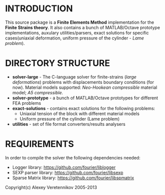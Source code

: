 INTRODUCTION
============

This source package is a **Finite Elements Method** implementation for the **Finite Strains theory**. 
It also contains a bunch of MATLAB/Octave prototype implementations, auxulary utilities/parsers,
exact solutions for specific cases(uniaxial deformation, uniform pressure of the cylinder -
*Lame problem*).


DIRECTORY STRUCTURE
===================
 * **solver-large** - The C-language solver for finite-strains (*large deformations*) problems with displacements boundary conditions (for now). Material models supported: *Neo-Hookean compressible* material model; *A5 compressible*.
 * **solver-prototype** - a bunch of MATLAB/Octave prototypes for different FEA problems
 * **exact-solutions** - contains exact solutions for the following problems:
   * Uniaxial tension of the block with different material models
   * Uniform pressure of the cylinder (Lame problem)
 * **utilities** - set of file format converters/results analysers

REQUIREMENTS
============
In order to compile the solver the following dependencies needed:
- Logger library: https://github.com/fourier/liblogger
- SEXP parser library: https://github.com/fourier/libsexp
- Sparse Matrix library: https://github.com/fourier/libspmatrix

Copyright(c) Alexey Veretennikov<alexey dot veretennikov at gmail dot com> 2005-2013
